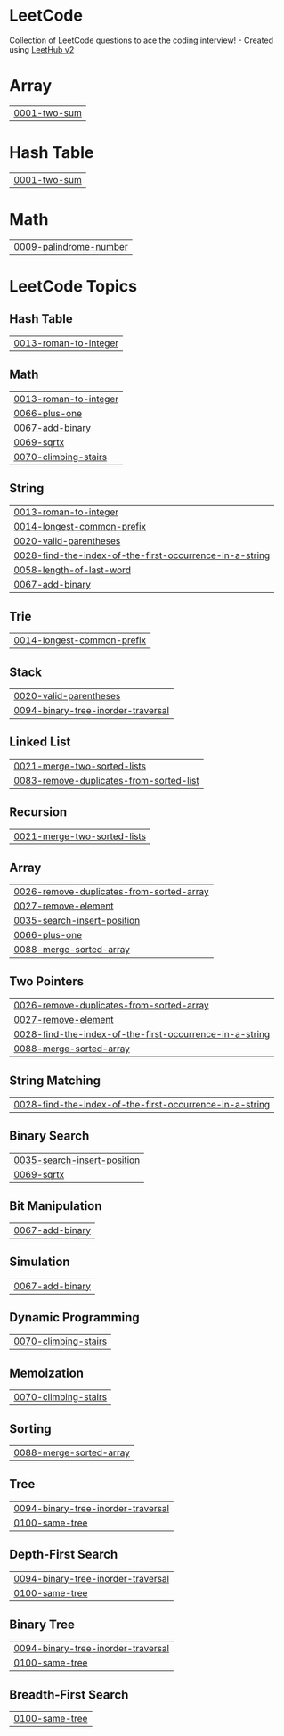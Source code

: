 # LeetCode
Collection of LeetCode questions to ace the coding interview! - Created using [LeetHub v2](https://github.com/arunbhardwaj/LeetHub-2.0)


# Array
|  |
| ------- |
| [0001-two-sum](https://github.com/Supermoon-JH/LeetCode/tree/master/0001-two-sum) |
# Hash Table
|  |
| ------- |
| [0001-two-sum](https://github.com/Supermoon-JH/LeetCode/tree/master/0001-two-sum) |
# Math
|  |
| ------- |
| [0009-palindrome-number](https://github.com/Supermoon-JH/LeetCode/tree/master/0009-palindrome-number) |
<!---LeetCode Topics Start-->
# LeetCode Topics
## Hash Table
|  |
| ------- |
| [0013-roman-to-integer](https://github.com/Supermoon-JH/LeetCode/tree/master/0013-roman-to-integer) |
## Math
|  |
| ------- |
| [0013-roman-to-integer](https://github.com/Supermoon-JH/LeetCode/tree/master/0013-roman-to-integer) |
| [0066-plus-one](https://github.com/Supermoon-JH/LeetCode/tree/master/0066-plus-one) |
| [0067-add-binary](https://github.com/Supermoon-JH/LeetCode/tree/master/0067-add-binary) |
| [0069-sqrtx](https://github.com/Supermoon-JH/LeetCode/tree/master/0069-sqrtx) |
| [0070-climbing-stairs](https://github.com/Supermoon-JH/LeetCode/tree/master/0070-climbing-stairs) |
## String
|  |
| ------- |
| [0013-roman-to-integer](https://github.com/Supermoon-JH/LeetCode/tree/master/0013-roman-to-integer) |
| [0014-longest-common-prefix](https://github.com/Supermoon-JH/LeetCode/tree/master/0014-longest-common-prefix) |
| [0020-valid-parentheses](https://github.com/Supermoon-JH/LeetCode/tree/master/0020-valid-parentheses) |
| [0028-find-the-index-of-the-first-occurrence-in-a-string](https://github.com/Supermoon-JH/LeetCode/tree/master/0028-find-the-index-of-the-first-occurrence-in-a-string) |
| [0058-length-of-last-word](https://github.com/Supermoon-JH/LeetCode/tree/master/0058-length-of-last-word) |
| [0067-add-binary](https://github.com/Supermoon-JH/LeetCode/tree/master/0067-add-binary) |
## Trie
|  |
| ------- |
| [0014-longest-common-prefix](https://github.com/Supermoon-JH/LeetCode/tree/master/0014-longest-common-prefix) |
## Stack
|  |
| ------- |
| [0020-valid-parentheses](https://github.com/Supermoon-JH/LeetCode/tree/master/0020-valid-parentheses) |
| [0094-binary-tree-inorder-traversal](https://github.com/Supermoon-JH/LeetCode/tree/master/0094-binary-tree-inorder-traversal) |
## Linked List
|  |
| ------- |
| [0021-merge-two-sorted-lists](https://github.com/Supermoon-JH/LeetCode/tree/master/0021-merge-two-sorted-lists) |
| [0083-remove-duplicates-from-sorted-list](https://github.com/Supermoon-JH/LeetCode/tree/master/0083-remove-duplicates-from-sorted-list) |
## Recursion
|  |
| ------- |
| [0021-merge-two-sorted-lists](https://github.com/Supermoon-JH/LeetCode/tree/master/0021-merge-two-sorted-lists) |
## Array
|  |
| ------- |
| [0026-remove-duplicates-from-sorted-array](https://github.com/Supermoon-JH/LeetCode/tree/master/0026-remove-duplicates-from-sorted-array) |
| [0027-remove-element](https://github.com/Supermoon-JH/LeetCode/tree/master/0027-remove-element) |
| [0035-search-insert-position](https://github.com/Supermoon-JH/LeetCode/tree/master/0035-search-insert-position) |
| [0066-plus-one](https://github.com/Supermoon-JH/LeetCode/tree/master/0066-plus-one) |
| [0088-merge-sorted-array](https://github.com/Supermoon-JH/LeetCode/tree/master/0088-merge-sorted-array) |
## Two Pointers
|  |
| ------- |
| [0026-remove-duplicates-from-sorted-array](https://github.com/Supermoon-JH/LeetCode/tree/master/0026-remove-duplicates-from-sorted-array) |
| [0027-remove-element](https://github.com/Supermoon-JH/LeetCode/tree/master/0027-remove-element) |
| [0028-find-the-index-of-the-first-occurrence-in-a-string](https://github.com/Supermoon-JH/LeetCode/tree/master/0028-find-the-index-of-the-first-occurrence-in-a-string) |
| [0088-merge-sorted-array](https://github.com/Supermoon-JH/LeetCode/tree/master/0088-merge-sorted-array) |
## String Matching
|  |
| ------- |
| [0028-find-the-index-of-the-first-occurrence-in-a-string](https://github.com/Supermoon-JH/LeetCode/tree/master/0028-find-the-index-of-the-first-occurrence-in-a-string) |
## Binary Search
|  |
| ------- |
| [0035-search-insert-position](https://github.com/Supermoon-JH/LeetCode/tree/master/0035-search-insert-position) |
| [0069-sqrtx](https://github.com/Supermoon-JH/LeetCode/tree/master/0069-sqrtx) |
## Bit Manipulation
|  |
| ------- |
| [0067-add-binary](https://github.com/Supermoon-JH/LeetCode/tree/master/0067-add-binary) |
## Simulation
|  |
| ------- |
| [0067-add-binary](https://github.com/Supermoon-JH/LeetCode/tree/master/0067-add-binary) |
## Dynamic Programming
|  |
| ------- |
| [0070-climbing-stairs](https://github.com/Supermoon-JH/LeetCode/tree/master/0070-climbing-stairs) |
## Memoization
|  |
| ------- |
| [0070-climbing-stairs](https://github.com/Supermoon-JH/LeetCode/tree/master/0070-climbing-stairs) |
## Sorting
|  |
| ------- |
| [0088-merge-sorted-array](https://github.com/Supermoon-JH/LeetCode/tree/master/0088-merge-sorted-array) |
## Tree
|  |
| ------- |
| [0094-binary-tree-inorder-traversal](https://github.com/Supermoon-JH/LeetCode/tree/master/0094-binary-tree-inorder-traversal) |
| [0100-same-tree](https://github.com/Supermoon-JH/LeetCode/tree/master/0100-same-tree) |
## Depth-First Search
|  |
| ------- |
| [0094-binary-tree-inorder-traversal](https://github.com/Supermoon-JH/LeetCode/tree/master/0094-binary-tree-inorder-traversal) |
| [0100-same-tree](https://github.com/Supermoon-JH/LeetCode/tree/master/0100-same-tree) |
## Binary Tree
|  |
| ------- |
| [0094-binary-tree-inorder-traversal](https://github.com/Supermoon-JH/LeetCode/tree/master/0094-binary-tree-inorder-traversal) |
| [0100-same-tree](https://github.com/Supermoon-JH/LeetCode/tree/master/0100-same-tree) |
## Breadth-First Search
|  |
| ------- |
| [0100-same-tree](https://github.com/Supermoon-JH/LeetCode/tree/master/0100-same-tree) |
<!---LeetCode Topics End-->